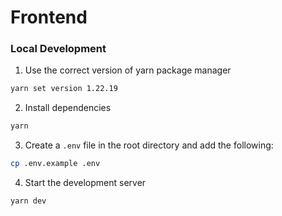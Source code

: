 # Frontend

### Local Development

1. Use the correct version of yarn package manager

```bash
yarn set version 1.22.19
```

2. Install dependencies

```bash
yarn
```

3. Create a `.env` file in the root directory and add the following:

```bash
cp .env.example .env
```

4. Start the development server

```bash
yarn dev
```
